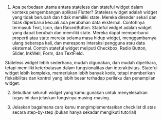 1. Apa perbedaan utama antara stateless dan stateful widget dalam konteks pengembangan aplikasi Flutter?
Stateless widget adalah widget yang tidak berubah dan tidak memiliki state. Mereka dirender sekali dan tidak diperbarui kecuali ada perubahan data eksternal. Contohnya termasuk Text, Icon, dan RaisedButton.
Stateful widget adalah widget yang dapat berubah dan memiliki state. Mereka dapat memperbarui properti atau state mereka selama masa hidup widget, menggambarnya ulang beberapa kali, dan merespons interaksi pengguna atau data eksternal. Contoh stateful widget meliputi Checkbox, Radio Button, Slider, InkWell, Form, dan TextField.

Stateless widget lebih sederhana, mudah digunakan, dan mudah dipelihara, tetapi memiliki keterbatasan dalam fungsionalitas dan interaktivitas. Stateful widget lebih kompleks, memerlukan lebih banyak kode, tetapi memberikan fleksibilitas dan kontrol yang lebih besar terhadap perilaku dan penampilan widget.

2. Sebutkan seluruh widget yang kamu gunakan untuk menyelesaikan tugas ini dan jelaskan fungsinya masing-masing.

3. Jelaskan bagaimana cara kamu mengimplementasikan checklist di atas secara step-by-step (bukan hanya sekadar mengikuti tutorial)